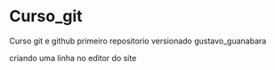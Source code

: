 # Curso_git

Curso git e github primeiro repositorio versionado gustavo_guanabara

criando uma linha no editor do site
